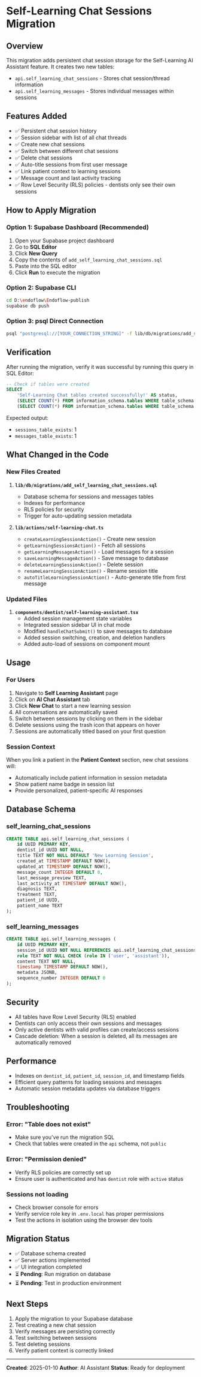 # Self-Learning Chat Sessions Migration

## Overview
This migration adds persistent chat session storage for the Self-Learning AI Assistant feature. It creates two new tables:
- `api.self_learning_chat_sessions` - Stores chat session/thread information
- `api.self_learning_messages` - Stores individual messages within sessions

## Features Added
- ✅ Persistent chat session history
- ✅ Session sidebar with list of all chat threads
- ✅ Create new chat sessions
- ✅ Switch between different chat sessions
- ✅ Delete chat sessions
- ✅ Auto-title sessions from first user message
- ✅ Link patient context to learning sessions
- ✅ Message count and last activity tracking
- ✅ Row Level Security (RLS) policies - dentists only see their own sessions

## How to Apply Migration

### Option 1: Supabase Dashboard (Recommended)
1. Open your Supabase project dashboard
2. Go to **SQL Editor**
3. Click **New Query**
4. Copy the contents of `add_self_learning_chat_sessions.sql`
5. Paste into the SQL editor
6. Click **Run** to execute the migration

### Option 2: Supabase CLI
```bash
cd D:\endoflow\Endoflow-publish
supabase db push
```

### Option 3: psql Direct Connection
```bash
psql "postgresql://[YOUR_CONNECTION_STRING]" -f lib/db/migrations/add_self_learning_chat_sessions.sql
```

## Verification
After running the migration, verify it was successful by running this query in SQL Editor:
```sql
-- Check if tables were created
SELECT 
    'Self-Learning Chat tables created successfully!' AS status,
    (SELECT COUNT(*) FROM information_schema.tables WHERE table_schema = 'api' AND table_name = 'self_learning_chat_sessions') AS sessions_table_exists,
    (SELECT COUNT(*) FROM information_schema.tables WHERE table_schema = 'api' AND table_name = 'self_learning_messages') AS messages_table_exists;
```

Expected output:
- `sessions_table_exists`: 1
- `messages_table_exists`: 1

## What Changed in the Code

### New Files Created
1. **`lib/db/migrations/add_self_learning_chat_sessions.sql`**
   - Database schema for sessions and messages tables
   - Indexes for performance
   - RLS policies for security
   - Trigger for auto-updating session metadata

2. **`lib/actions/self-learning-chat.ts`**
   - `createLearningSessionAction()` - Create new session
   - `getLearningSessionsAction()` - Fetch all sessions
   - `getLearningMessagesAction()` - Load messages for a session
   - `saveLearningMessageAction()` - Save message to database
   - `deleteLearningSessionAction()` - Delete session
   - `renameLearningSessionAction()` - Rename session title
   - `autoTitleLearningSessionAction()` - Auto-generate title from first message

### Updated Files
1. **`components/dentist/self-learning-assistant.tsx`**
   - Added session management state variables
   - Integrated session sidebar UI in chat mode
   - Modified `handleChatSubmit()` to save messages to database
   - Added session switching, creation, and deletion handlers
   - Added auto-load of sessions on component mount

## Usage

### For Users
1. Navigate to **Self Learning Assistant** page
2. Click on **AI Chat Assistant** tab
3. Click **New Chat** to start a new learning session
4. All conversations are automatically saved
5. Switch between sessions by clicking on them in the sidebar
6. Delete sessions using the trash icon that appears on hover
7. Sessions are automatically titled based on your first question

### Session Context
When you link a patient in the **Patient Context** section, new chat sessions will:
- Automatically include patient information in session metadata
- Show patient name badge in session list
- Provide personalized, patient-specific AI responses

## Database Schema

### self_learning_chat_sessions
```sql
CREATE TABLE api.self_learning_chat_sessions (
    id UUID PRIMARY KEY,
    dentist_id UUID NOT NULL,
    title TEXT NOT NULL DEFAULT 'New Learning Session',
    created_at TIMESTAMP DEFAULT NOW(),
    updated_at TIMESTAMP DEFAULT NOW(),
    message_count INTEGER DEFAULT 0,
    last_message_preview TEXT,
    last_activity_at TIMESTAMP DEFAULT NOW(),
    diagnosis TEXT,
    treatment TEXT,
    patient_id UUID,
    patient_name TEXT
);
```

### self_learning_messages
```sql
CREATE TABLE api.self_learning_messages (
    id UUID PRIMARY KEY,
    session_id UUID NOT NULL REFERENCES api.self_learning_chat_sessions(id) ON DELETE CASCADE,
    role TEXT NOT NULL CHECK (role IN ('user', 'assistant')),
    content TEXT NOT NULL,
    timestamp TIMESTAMP DEFAULT NOW(),
    metadata JSONB,
    sequence_number INTEGER DEFAULT 0
);
```

## Security
- All tables have Row Level Security (RLS) enabled
- Dentists can only access their own sessions and messages
- Only active dentists with valid profiles can create/access sessions
- Cascade deletion: When a session is deleted, all its messages are automatically removed

## Performance
- Indexes on `dentist_id`, `patient_id`, `session_id`, and timestamp fields
- Efficient query patterns for loading sessions and messages
- Automatic session metadata updates via database triggers

## Troubleshooting

### Error: "Table does not exist"
- Make sure you've run the migration SQL
- Check that tables were created in the `api` schema, not `public`

### Error: "Permission denied"
- Verify RLS policies are correctly set up
- Ensure user is authenticated and has `dentist` role with `active` status

### Sessions not loading
- Check browser console for errors
- Verify service role key in `.env.local` has proper permissions
- Test the actions in isolation using the browser dev tools

## Migration Status
- ✅ Database schema created
- ✅ Server actions implemented
- ✅ UI integration completed
- ⏳ **Pending**: Run migration on database
- ⏳ **Pending**: Test in production environment

## Next Steps
1. Apply the migration to your Supabase database
2. Test creating a new chat session
3. Verify messages are persisting correctly
4. Test switching between sessions
5. Test deleting sessions
6. Verify patient context is correctly linked

---

**Created**: 2025-01-10
**Author**: AI Assistant
**Status**: Ready for deployment
